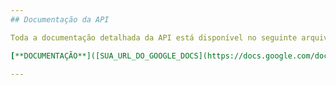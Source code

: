 ```yaml
---
## Documentação da API

Toda a documentação detalhada da API está disponível no seguinte arquivo, no Google Docs. Inclui exemplos de requisições, respostas e descrição de uso.

[**DOCUMENTAÇÃO**]([SUA_URL_DO_GOOGLE_DOCS](https://docs.google.com/document/d/13j7M3xkaBIDBdLD4lsrswMcTVdGvV4uU/edit?usp=sharing&ouid=105841352129327120945&rtpof=true&sd=true)) | [**GOOGLE DOCS**]([SUA_URL_DO_GOOGLE_DOCS](https://docs.google.com/document/d/13j7M3xkaBIDBdLD4lsrswMcTVdGvV4uU/edit?usp=sharing&ouid=105841352129327120945&rtpof=true&sd=true))

---
```

